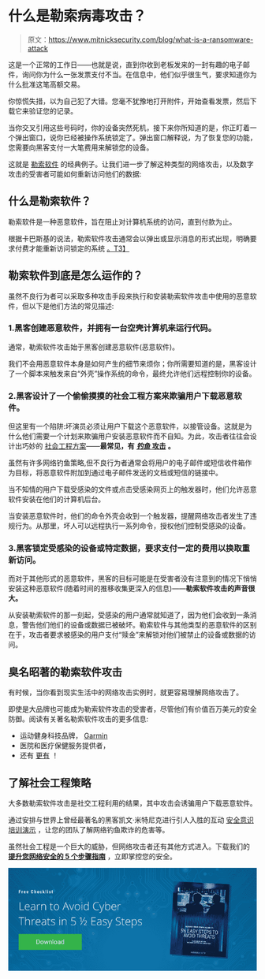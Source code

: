 # 什么是勒索病毒攻击？

> 原文：<https://www.mitnicksecurity.com/blog/what-is-a-ransomware-attack>

这是一个正常的工作日——也就是说，直到你收到老板发来的一封有趣的电子邮件，询问你为什么一张发票支付不当。在信息中，他们似乎很生气，要求知道你为什么批准这笔高额交易。

你惊慌失措，以为自己犯了大错。您毫不犹豫地打开附件，开始查看发票，然后下载它来验证您的记录。

当你交叉引用这些号码时，你的设备突然死机，接下来你所知道的是，你正盯着一个弹出窗口，说你已经被操作系统锁定了。弹出窗口解释说，为了恢复您的功能，您需要向黑客支付一大笔费用来解锁您的设备。

这就是 [勒索软件](https://www.knowbe4.com/ransomware) 的经典例子。让我们进一步了解这种类型的网络攻击，以及数字攻击的受害者可能如何重新访问他们的数据:

## 什么是勒索软件？

勒索软件是一种恶意软件，旨在阻止对计算机系统的访问，直到付款为止。

根据卡巴斯基的说法，勒索软件攻击通常会以弹出或显示消息的形式出现，明确要求付费才能重新访问锁定的系统 [。T3】](https://www.kaspersky.com/resource-center/definitions/what-is-ransomware)

## 勒索软件到底是怎么运作的？

虽然不良行为者可以采取多种攻击手段来执行和安装勒索软件攻击中使用的恶意软件，但以下是他们方法的常见描述:

### 1.黑客创建恶意软件，并拥有一台空壳计算机来运行代码。

通常，勒索软件攻击始于黑客创建恶意软件(恶意软件)。

我们不会用恶意软件本身是如何产生的细节来烦你；你所需要知道的是，黑客设计了一个脚本来触发来自“外壳”操作系统的命令，最终允许他们远程控制你的设备。

### 2.黑客设计了一个偷偷摸摸的社会工程方案来欺骗用户下载恶意软件。

但这里有一个陷阱:坏演员必须让用户下载这个恶意软件，以接管设备。这就是为什么他们需要一个计划来欺骗用户安装恶意软件而不自知。为此，攻击者往往会设计出巧妙的 [社会工程方案](https://www.mitnicksecurity.com/blog/social-engineering-attacks)——**最常见，有** [***钓鱼*** **攻击**](https://www.mitnicksecurity.com/blog/spear-phishing-targeted-email-scams-what-you-need-to-know-about-this-hacking-technique) **。**

虽然有许多网络钓鱼策略,但不良行为者通常会将用户的电子邮件或短信收件箱作为目标，将恶意软件附加到通过电子邮件发送的文档或短信的链接中。

当不知情的用户下载受感染的文件或点击受感染网页上的触发器时，他们允许恶意软件安装在他们的计算机后台。

当安装恶意软件时，他们的命令外壳会收到一个触发器，提醒网络攻击者发生了违规行为。从那里，坏人可以远程执行一系列命令，授权他们控制受感染的设备。

### 3.黑客锁定受感染的设备或特定数据，要求支付一定的费用以换取重新访问。

而对于其他形式的恶意软件，黑客的目标可能是在受害者没有注意到的情况下悄悄安装这种恶意软件(随着时间的推移收集更深入的信息)——**勒索软件攻击的声音很大。**

从安装勒索软件的那一刻起，受感染的用户通常就知道了，因为他们会收到一条消息，警告他们他们的设备或数据已被破坏。勒索软件与其他类型的恶意软件的区别在于，攻击者要求被感染的用户支付“赎金”来解锁对他们被禁止的设备或数据的访问。

## 臭名昭著的勒索软件攻击

有时候，当你看到现实生活中的网络攻击实例时，就更容易理解网络攻击了。

即使是大品牌也可能成为勒索软件攻击的受害者，尽管他们有价值百万美元的安全防御。阅读有关著名勒索软件攻击的更多信息:

*   运动健身科技品牌， [Garmin](https://www.mitnicksecurity.com/blog/2020-garmin-ransomware-attack)
*   医院和医疗保健服务提供者，[](https://www.mitnicksecurity.com/blog/an-overview-of-the-2020-uhs-ransomware-attack)
*   还有 [更有](https://www.tripwire.com/state-of-security/security-awareness/10-most-significant-ransomware-attacks/) ！

## 了解社会工程策略

大多数勒索软件攻击是社交工程利用的结果，其中攻击会诱骗用户下载恶意软件。

通过安排与世界上曾经最著名的黑客凯文·米特尼克进行引人入胜的互动 [安全意识培训演示](https://www.mitnicksecurity.com/kevin-mitnick-security-awareness-training) ，让您的团队了解网络钓鱼欺诈的危害等。

虽然社会工程是一个巨大的威胁，但网络攻击者还有其他方式进入。下载我们的 [**提升您网络安全的 5 个步骤指南**](https://www.mitnicksecurity.com/lp-easy-steps-to-avoid-cyber-threats) ，立即掌控您的安全。

[![New call-to-action](img/95ee2efaa0b0e1050f47338da41f7869.png)](https://cta-redirect.hubspot.com/cta/redirect/3875471/7f9b1de1-cf7c-4700-8892-cdf9402b32cf)
